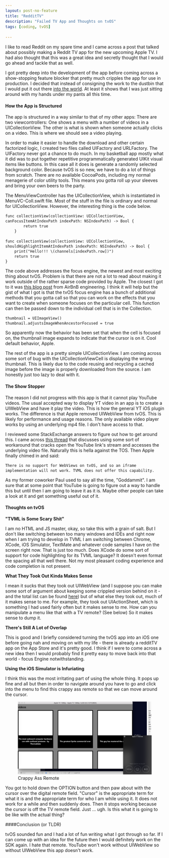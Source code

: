 ```yaml
---
layout: post-no-feature
title: "RedditTV"
description: "Failed TV App and Thoughts on tvOS"
tags: [coding, tvOS]

---
```


I like to read Reddit on my spare time and I came across a post that talked about possibly making a Reddit TV app for the new upcoming Apple TV. I had also thought that this was a great idea and secretly thought that I would go ahead and tackle that as well. 

I got pretty deep into the development of the app before coming across a show-stopping feature blocker that pretty much cripples the app for use in production. I decided that instead of consigning the work to the dustbin that I would put it out there [into the world](https://github.com/jonathanstyu/redditTelevision). At least it shows that I was just sitting around with my hands under my pants all this time.

#### How the App is Structured

The app is structured in a way similar to that of my other apps: There are two viewcontrollers: One shows a menu with a number of videos in a UICollectionView. The other is what is shown when someone actually clicks on a video. This is where we should see a video playing.

In order to make it easier to handle the download and other certain factorized logic, I created two files called UIFactory and URLFactory. The UIFactory never got a chance to do much. In my basketball app mostly what it did was to put together repetitive programmatically generated UIKit visual items like buttons. In this case all it does is generate a randomly selected background color. Because tvOS is so new, we have to do a lot of things from scratch. There are no available CocoaPods, including my normal menagerie of color utility tools. This means you gotta roll up your sleeves and bring your own beers to the party. 

The MenuViewController has the UICollectionView, which is instantiated in MenuVC-Coll.swift file. Most of the stuff in the file is ordinary and normal for UICollectionView. However, the interesting thing is the code below. 

    func collectionView(collectionView: UICollectionView, canFocusItemAtIndexPath indexPath: NSIndexPath) -> Bool {
            return true
        }
    
    func collectionView(collectionView: UICollectionView, shouldHighlightItemAtIndexPath indexPath: NSIndexPath) -> Bool {
        print("Hello!!! \(channels[indexPath.row])")
        return true
    }

The code above addresses the focus engine, the newest and most exciting thing about tvOS. Problem is that there are not a lot to read about making it work outside of the rather sparse code provided by Apple. The closest I got to it was [this blog post](http://nerds.airbnb.com/tvos-focus-engine/) from AirBnB engineering. I think it will help but the gist of what I got is that the tvOS focus engine has a bunch of additional methods that you gotta call so that you can work on the effects that you want to create when someone focuses on the particular cell. This function can then be passed down to the individual cell that is in the Collection.

    thumbnail = UIImageView()
    thumbnail.adjustsImageWhenAncestorFocused = true

So apparently now the behavior has been set that when the cell is focused on, the thumbnail image expands to indicate that the cursor is on it. Cool default behavior, Apple. 

The rest of the app is a pretty simple UICollectionView. I am coming across some sort of bug with the UICollectionViewCell is displaying the wrong thumbnail. This is likely due to the code reusing and recycling a cached image before the image is properly downloaded from the source. I am honestly just too lazy to deal with it. 

#### The Show Stopper

The reason I did not progress with this app is that it cannot play YouTube videos. The usual accepted way to display YT video in an app is to create a UIWebView and have it play the video. This is how the general YT iOS plugin works. The difference is that Apple removed UIWebView from tvOS. This is likely for performance and usage reasons. The only available video player works by using an underlying mp4 file. I don't have access to that.  

I reviewed some StackExchange answers to figure out how to get around this. I came across [this thread](http://stackoverflow.com/questions/32528624/how-to-play-youtube-content-on-tvos) that discusses using some sort of workaround that cracks open the YouTube link's stream and accesses the underlying video file. Naturally this is hella against the TOS. Then Apple finally chimed in and said: 

    There is no support for WebViews on tvOS, and so an iframe implementation will not work. TVML does not offer this capability.

As my former coworker Paul used to say all the time, "Goddammit". I am sure that at some point that YouTube is going to figure out a way to handle this but until then I am going to leave it as it is. Maybe other people can take a look at it and get something useful out of it. 

#### Thoughts on tvOS

**"TVML is Some Scary Shit"**

I am no HTML and JS master, okay, so take this with a grain of salt. But I don't like switching between too many windows and IDEs and right now when I am trying to develop in TVML I am switching between Chrome, XCode, iOS Simulator, TextMate and whatever code samples I have on the screen right now. That is just too much. Does XCode do some sort of support for code highlighting for its TVML language? It doesn't even format the spacing all that well there. Not my most pleasant coding experience and code completion is not present. 

**What They Took Out Kinda Makes Sense**

I mean it sucks that they took out UIWebView (and I suppose you can make some sort of argument about keeping some crippled version behind on it - and the total list can be found [here](http://ericasadun.com/2015/09/10/apple-tv-lessons-6-uikit-differences-for-tvos/)) but of what else they took out, much of it makes sense to me. For example, they took out UIActionSheet, which is something I had used fairly often but it makes sense to me. How can you manipulate a menu like that with a TV remote? (See below) So it makes sense to dump it. 

**There's Still A Lot of Overlap**

This is good and I briefly considered turning the tvOS app into an iOS one before going nah and moving on with my life - there is already a redditTV app on the App Store and it's pretty good. I think if I were to come across a new idea then I would probably find it pretty easy to move back into that world - focus Engine notwithstanding. 

**Using the iOS Simulator is Infuriating**

I think this was the most irritating part of using the whole thing. It pops up fine and all but then in order to navigate around you have to go and click into the menu to find this crappy ass remote so that we can move around the cursor. 

<figure>
	<img src='https://raw.githubusercontent.com/jonathanstyu/jonathanstyu.github.com/master/images/crappy-remote.png' style='width: 800px'>
	<figcaption>Crappy Ass Remote</figcaption>
</figure>	

You got to hold down the OPTION button and then paw about with the cursor over the digital remote field. "Cursor" is the appropriate term for what it is and the appropriate term for who I am while using it. It does not work for a while and then suddenly does. Then it stops working because the cursor is off the TV remote field. Just ... ugh. Is this what it is going to be like with the actual thing?

####Conclusion (or TLDR)

tvOS sounded fun and I had a lot of fun writing what I got through so far. If I can come up with an idea for the future then I would definitely work on the SDK again. I hate that remote. YouTube won't work without UIWebView so without UIWebView this app doesn't work. 